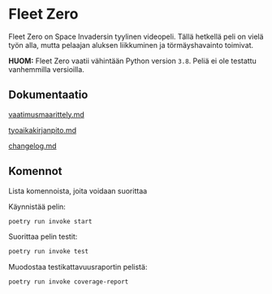 # Fleet Zero

Fleet Zero on Space Invadersin tyylinen videopeli. Tällä hetkellä peli on vielä työn alla, mutta pelaajan aluksen liikkuminen ja törmäyshavainto toimivat.

**HUOM:** Fleet Zero vaatii vähintään Python version `3.8`. Peliä ei ole testattu vanhemmilla versioilla.

## Dokumentaatio

[vaatimusmaarittely.md](https://github.com/MegafoS/ot-harjoitustyo/blob/main/dokumentaatio/vaatimusmaarittely.md)

[tyoaikakirjanpito.md](https://github.com/MegafoS/ot-harjoitustyo/blob/main/dokumentaatio/tyoaikakirjanpito.md)

[changelog.md](https://github.com/MegafoS/ot-harjoitustyo/blob/main/dokumentaatio/changelog.md)

## Komennot
Lista komennoista, joita voidaan suorittaa

Käynnistää pelin:
```bash
poetry run invoke start
```
Suorittaa pelin testit:
```bash
poetry run invoke test
```
Muodostaa testikattavuusraportin pelistä:
```bash
poetry run invoke coverage-report
```

